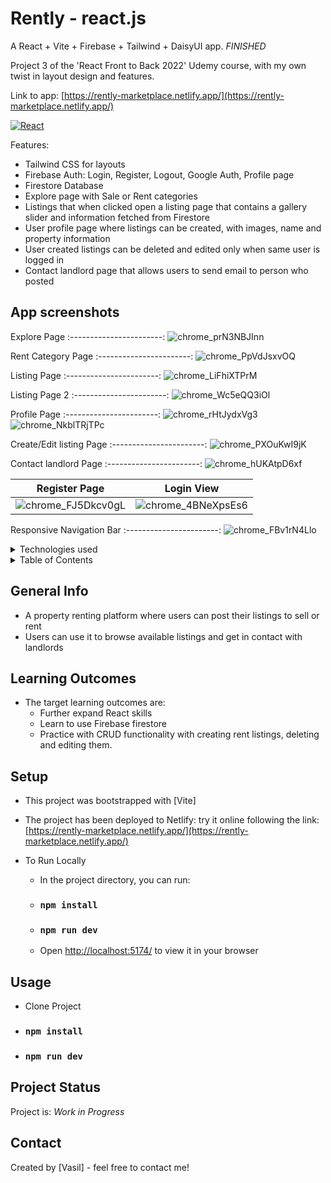 # Rently - react.js
A React + Vite + Firebase + Tailwind + DaisyUI app. _FINISHED_

Project 3 of the 'React Front to Back 2022' Udemy course, with my own twist in layout design and features. 

Link to app: [https://rently-marketplace.netlify.app/](https://rently-marketplace.netlify.app/)

[![React][React.js]][React-url]

Features:
- Tailwind CSS for layouts
- Firebase Auth: Login, Register, Logout, Google Auth, Profile page
- Firestore Database
- Explore page with Sale or Rent categories 
- Listings that when clicked open a listing page that contains a gallery slider and information fetched from Firestore
- User profile page where listings can be created, with images, name and property information
- User created listings can be deleted and edited only when same user is logged in
- Contact landlord page that allows users to send email to person who posted

<!-- app-screenshots -->
## App screenshots
Explore Page 
:-----------------------:
![chrome_prN3NBJInn](https://user-images.githubusercontent.com/78150846/222471446-1b5909ee-5189-40f4-bdc1-4e3fcda5accb.png)

Rent Category Page 
:-----------------------:
![chrome_PpVdJsxvOQ](https://user-images.githubusercontent.com/78150846/222858217-9a230342-de76-4e55-b2ec-c2b2c8c827a8.png)

Listing Page 
:-----------------------:
![chrome_LiFhiXTPrM](https://user-images.githubusercontent.com/78150846/222858258-bb0d23dc-e101-417e-a036-c1d4c054cdf6.jpg)

Listing Page 2
:-----------------------:
![chrome_Wc5eQQ3iOl](https://user-images.githubusercontent.com/78150846/222858291-704f66da-198b-4480-9904-f9dd8e162a4b.jpg)

Profile Page 
:-----------------------:
![chrome_rHtJydxVg3](https://user-images.githubusercontent.com/78150846/222858367-ed9aa45e-c1bc-4b1c-9b17-5905eeb8ad9b.png)
![chrome_NkblTRjTPc](https://user-images.githubusercontent.com/78150846/222858375-3134dc44-bad2-41df-949b-ead6bb7f2268.png)

Create/Edit listing Page 
:-----------------------:
![chrome_PXOuKwI9jK](https://user-images.githubusercontent.com/78150846/222472237-834caa02-451b-4a77-80f2-724a549e1914.png)

Contact landlord Page 
:-----------------------:
![chrome_hUKAtpD6xf](https://user-images.githubusercontent.com/78150846/222472277-f7de1bed-638b-42bb-9e38-a375d77e0a5b.png)

Register Page | Login View 
:-----------------------:|:-----------------------:
![chrome_FJ5Dkcv0gL](https://user-images.githubusercontent.com/78150846/220147481-ec78257a-4114-4a32-90b1-71dbb6c07c43.png)|![chrome_4BNeXpsEs6](https://user-images.githubusercontent.com/78150846/220147533-9d77fa95-b940-483d-b786-b28bb86c514e.png)

Responsive Navigation Bar 
:-----------------------:
![chrome_FBv1rN4Llo](https://user-images.githubusercontent.com/78150846/220147550-54b718f0-b855-4c2c-9b35-34b6ee90b59a.png)

<!-- TABLE OF CONTENTS -->
<details>
  <summary>Technologies used</summary>
  <ol>
    <li>React.js</li>
    <li>TailwindCSS layouts</li>
    <li>DaisyUI library for components</li>
    <li>VSCode</li>
  </ol>
</details>

<!-- TABLE OF CONTENTS -->
<details>
  <summary>Table of Contents</summary>
  <ol>
    <li><a href="#app-screenshots">App Screenshots</a></li>
    <li><a href="#general-info">General Info</a></li>
    <li><a href="#setup">Setup</a></li>
    <li><a href="#usage">Usage</a></li>
    <li><a href="#project-status">Status</a></li>
    <li><a href="#contact">Contact</a></li>
  </ol>
</details>

<!-- general-info -->
## General Info
- A property renting platform where users can post their listings to sell or rent
- Users can use it to browse available listings and get in contact with landlords

## Learning Outcomes
- The target learning outcomes are:
    - Further expand React skills
    - Learn to use Firebase firestore
    - Practice with CRUD functionality with creating rent listings, deleting and editing them.

<!-- setup -->
## Setup
  - This project was bootstrapped with [Vite]
  
  - The project has been deployed to Netlify: try it online following the link: [https://rently-marketplace.netlify.app/](https://rently-marketplace.netlify.app/)

  - To Run Locally
      - In the project directory, you can run:
      - ### `npm install`
      - ### `npm run dev`
      - Open [http://localhost:5174/](http://localhost:5174/) to view it in your browser
      
<!-- usage -->
## Usage
- Clone Project
- ### `npm install`
- ### `npm run dev`

<!-- project-status -->
## Project Status
Project is: _Work in Progress_

<!-- contact -->
## Contact
Created by [Vasil] - feel free to contact me!
<p align="right">

<!-- MARKDOWN LINKS & IMAGES -->
<!--  [![Next][Next.js]][Next-url] [![React][React.js]][React-url] [![Vue][Vue.js]][Vue-url] [![Bootstrap][Bootstrap.com]][Bootstrap-url] [![JQuery][JQuery.com]][JQuery-url] -->
<!-- https://www.markdownguide.org/basic-syntax/#reference-style-links -->
[contributors-shield]: https://img.shields.io/github/contributors/github_username/repo_name.svg?style=for-the-badge
[contributors-url]: https://github.com/github_username/repo_name/graphs/contributors
[forks-shield]: https://img.shields.io/github/forks/github_username/repo_name.svg?style=for-the-badge
[forks-url]: https://github.com/github_username/repo_name/network/members
[stars-shield]: https://img.shields.io/github/stars/github_username/repo_name.svg?style=for-the-badge
[stars-url]: https://github.com/github_username/repo_name/stargazers
[issues-shield]: https://img.shields.io/github/issues/github_username/repo_name.svg?style=for-the-badge
[issues-url]: https://github.com/github_username/repo_name/issues
[license-shield]: https://img.shields.io/github/license/github_username/repo_name.svg?style=for-the-badge
[license-url]: https://github.com/github_username/repo_name/blob/master/LICENSE.txt
[linkedin-shield]: https://img.shields.io/badge/-LinkedIn-black.svg?style=for-the-badge&logo=linkedin&colorB=555
[linkedin-url]: https://linkedin.com/in/linkedin_username
[product-screenshot]: images/screenshot.png
[Next.js]: https://img.shields.io/badge/next.js-000000?style=for-the-badge&logo=nextdotjs&logoColor=white
[Next-url]: https://nextjs.org/
[React.js]: https://img.shields.io/badge/React-20232A?style=for-the-badge&logo=react&logoColor=61DAFB
[React-url]: https://reactjs.org/
[Vue.js]: https://img.shields.io/badge/Vue.js-35495E?style=for-the-badge&logo=vuedotjs&logoColor=4FC08D
[Vue-url]: https://vuejs.org/
[Angular.io]: https://img.shields.io/badge/Angular-DD0031?style=for-the-badge&logo=angular&logoColor=white
[Angular-url]: https://angular.io/
[Svelte.dev]: https://img.shields.io/badge/Svelte-4A4A55?style=for-the-badge&logo=svelte&logoColor=FF3E00
[Svelte-url]: https://svelte.dev/
[Laravel.com]: https://img.shields.io/badge/Laravel-FF2D20?style=for-the-badge&logo=laravel&logoColor=white
[Laravel-url]: https://laravel.com
[Bootstrap.com]: https://img.shields.io/badge/Bootstrap-563D7C?style=for-the-badge&logo=bootstrap&logoColor=white
[Bootstrap-url]: https://getbootstrap.com
[JQuery.com]: https://img.shields.io/badge/jQuery-0769AD?style=for-the-badge&logo=jquery&logoColor=white
[JQuery-url]: https://jquery.com 
[Xcode.com]: https://img.shields.io/badge/Xcode-007ACC?style=for-the-badge&logo=Xcode&logoColor=white
[Xcode-url]: https://developer.apple.com/xcode/
[Swift.com]: https://img.shields.io/badge/swift-F54A2A?style=for-the-badge&logo=swift&logoColor=white
[Swift-url]: https://docs.swift.org/swift-book/
[VS.com]: https://img.shields.io/badge/Visual_Studio-5C2D91?style=for-the-badge&logo=visual%20studio&logoColor=white
[VS-url]: https://visualstudio.microsoft.com/
[Java.com]: https://img.shields.io/badge/java-%23ED8B00.svg?style=for-the-badge&logo=java&logoColor=white
[Java-url]: [https://visualstudio.microsoft.com/](https://www.java.com/en/)
[C#.com]: https://img.shields.io/badge/c%23-%23239120.svg?style=for-the-badge&logo=c-sharp&logoColor=white
[C#-url]: https://learn.microsoft.com/en-us/dotnet/csharp/
[MYSQL.com]: https://img.shields.io/badge/MySQL-005C84?style=for-the-badge&logo=mysql&logoColor=white
[MYSQL-url]: https://www.mysql.com/
[.NET.com]: https://img.shields.io/badge/.NET-5C2D91?style=for-the-badge&logo=.net&logoColor=white
[.NET-url]: https://dotnet.microsoft.com/en-us/
[IntelliJ.com]: https://img.shields.io/badge/IntelliJ_IDEA-000000.svg?style=for-the-badge&logo=intellij-idea&logoColor=white
[IntelliJ-url]: [https://dotnet.microsoft.com/en-us/](https://www.jetbrains.com/idea/)
[Spring.com]: https://img.shields.io/badge/Spring-6DB33F?style=for-the-badge&logo=spring&logoColor=white
[Spring-url]: https://spring.io/
